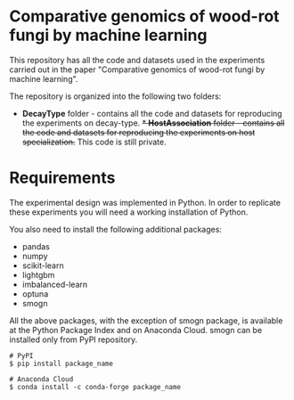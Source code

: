 # Comparative genomics of wood-rot fungi by machine learning
This repository has all the code and datasets used in the experiments carried out in the paper "Comparative genomics of wood-rot fungi by machine learning".

The repository is organized into the following two folders:
* **DecayType** folder - contains all the code and datasets for reproducing the experiments on decay-type.
~~* **HostAssociation** folder - contains all the code and datasets for reproducing the experiments on host specialization.~~ This code is still private.

# Requirements
The experimental design was implemented in Python. In order to replicate these experiments you will need a working installation of Python.

You also need to install the following additional packages:
* pandas
* numpy
* scikit-learn
* lightgbm
* imbalanced-learn
* optuna
* smogn

All the above packages, with the exception of smogn package, is available at the Python Package Index and on Anaconda Cloud. smogn can be installed only from PyPI repository.

```
# PyPI
$ pip install package_name
```

```
# Anaconda Cloud
$ conda install -c conda-forge package_name
```
